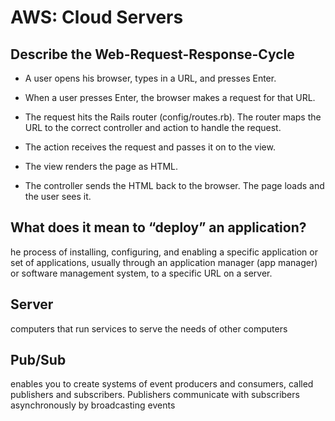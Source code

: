 # AWS: Cloud Servers

## Describe the Web-Request-Response-Cycle

- A user opens his browser, types in a URL, and presses Enter.

- When a user presses Enter, the browser makes a request for that URL.

- The request hits the Rails router (config/routes.rb). The router maps the URL to the correct controller and action to handle the request.

- The action receives the request and passes it on to the view.

- The view renders the page as HTML.

- The controller sends the HTML back to the browser. The page loads and the user sees it.

## What does it mean to “deploy” an application?

he process of installing, configuring, and enabling a specific application or set of applications, usually through an application manager (app manager) or software management system, to a specific URL on a server.

## Server

computers that run services to serve the needs of other computers

## Pub/Sub

enables you to create systems of event producers and consumers, called publishers and subscribers. Publishers communicate with subscribers asynchronously by broadcasting events
